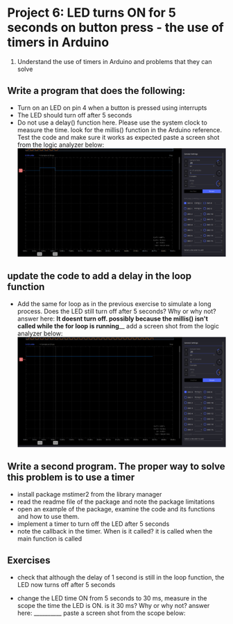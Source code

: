# Project 6: LED turns ON for 5 seconds on button press - the use of timers in Arduino

1. Understand the use of timers in Arduino and problems that they can solve

## Write a program that does the following:
- Turn on an LED on pin 4 when a button is pressed using interrupts
- The LED should turn off after 5 seconds
- Do not use a delay() function here. Please use the system clock to measure the time. look for the millis() function in the Arduino reference.
Test the code and make sure it works as expected
paste a screen shot from the logic analyzer below:
 ![alt text](image.png)
## update the code to add a delay in the loop function
- Add the same for loop as in the previous exercise to simulate a long process. Does the LED still turn off after 5 seconds? Why or why not?
answer here: ____It doesnt turn off. possibly because the millis() isn't called while the for loop is running______
add a screen shot from the logic analyzer below:
![alt text](image-1.png)



## Write a second program. The proper way to solve this problem is to use a timer
- install package mstimer2 from the library manager
- read the readme file of the package and note the package limitations
- open an example of the package, examine the code and its functions and how to use them.
- implement a timer to turn off the LED after 5 seconds
- note the callback in the timer. When is it called? it is called when the main function is called

## Exercises
- check that although the delay of 1 second is still in the loop function, the LED now turns off after 5 seconds

- change the LED time ON from 5 seconds to 30 ms, measure in the scope the time the LED is ON. is it 30 ms? Why or why not?
answer here: __________
paste a screen shot from the scope below:
